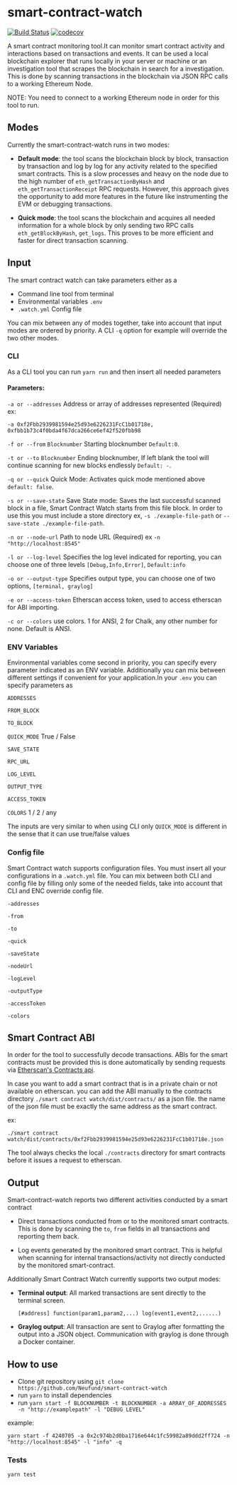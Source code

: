 # smart-contract-watch
[![Build Status](https://travis-ci.org/Neufund/smart-contract-watch.svg?branch=master)](https://travis-ci.org/Neufund/smart-contract-watch) [![codecov](https://codecov.io/gh/Neufund/smart-contract-watch/branch/master/graph/badge.svg)](https://codecov.io/gh/Neufund/smart-contract-watch)

A smart contract monitoring tool.It can monitor smart contract activity and interactions based on transactions and events. It can be used a local blockchain explorer that runs locally in your server or machine or an investigation tool that scrapes the blockchain in search for a investigation. This is done by scanning transactions in the blockchain via JSON RPC calls to a working Ethereum Node.

NOTE: You need to connect to a working Ethereum node in order for this tool to run.
## Modes

Currently the smart-contract-watch runs in two modes:

- **Default mode**: the tool scans the blockchain block by block, transaction by transaction and log by log for any activity related to the specified smart contracts. This is a slow processes and heavy on the node due to the high number of `eth_getTransactionByHash` and `eth_getTransactionReceipt` RPC requests. However, this approach gives the opportunity to add more features in the future like instrumenting the EVM or debugging transactions.

- **Quick mode**: the tool scans the blockchain and acquires all needed information for a whole block by only sending two RPC calls `eth_getBlockByHash`, `get_logs`. This proves to be more efficient and faster for direct transaction scanning.

## Input
The smart contract watch can take parameters either as a
  - Command line tool from terminal
  - Environmental variables `.env`
  - `.watch.yml` Config file
  
You can mix between any of modes together, take into account that input modes are ordered by priority. A CLI `-q` option for example will override the two other modes.
### CLI
As a CLI tool you can run
`yarn run` and then insert all needed parameters
#### Parameters:
`-a or --addresses` Address or array of addresses represented (Required) ex:

`-a 0xf2Fbb2939981594e25d93e6226231FcC1b01718e, 0xfbb1b73c4f0bda4f67dca266ce6ef42f520fbb98`

`-f or --from` `Blocknumber` Starting blocknumber `Default:0`.

`-t or --to` `Blocknumber` Ending blocknumber, If left blank the tool will continue scanning for new blocks endlessly `Default: -`.

`-q or --quick` Quick Mode: Activates quick mode mentioned above `default: false`.

`-s or --save-state` Save State mode: Saves the last successful scanned block in a file, Smart Contract Watch starts from this file block. In order to use this you must include a store directory
ex, `-s ./example-file-path` or `--save-state ./example-file-path`.

`-n or --node-url` Path to node URL (Required) ex `-n "http://localhost:8545"`

`-l or --log-level` Specifies the log level indicated for reporting, you can choose one of three levels `[Debug,Info,Error]`, `Default:info`

`-o or --output-type` Specifies output type, you can choose one of two options,
`[terminal, graylog]`

`-e or --access-token` Etherscan access token, used to access etherscan for ABI importing. 

`-c or --colors` use colors. 1 for ANSI, 2 for Chalk, any other number for none. Default is ANSI. 

### ENV Variables 
Environmental variables come second in priority, you can specify every parameter indicated as an ENV variable. Additionally you can mix between different settings if convenient for your application.In your `.env` you can specify parameters as

`ADDRESSES`

`FROM_BLOCK` 

`TO_BLOCK`

`QUICK_MODE` True / False

`SAVE_STATE`

`RPC_URL`

`LOG_LEVEL`

`OUTPUT_TYPE`

`ACCESS_TOKEN`

`COLORS` 1 / 2 / any

The inputs are very similar to when using CLI only `QUICK_MODE` is different in the sense that it can use true/false values

### Config file
Smart Contract watch supports configuration files. You must insert all your configurations in a `.watch.yml` file. You can mix between both CLI and config file by filling only some of the needed fields, take into account that CLI and ENC override config file.

`-addresses`

`-from`

`-to`

`-quick`

`-saveState`

`-nodeUrl`

`-logLevel`

`-outputType`

`-accessToken`

`-colors`

## Smart Contract ABI
In order for the tool to successfully decode transactions. ABIs for the smart contracts must be provided this is done automatically by sending requests via [Etherscan's Contracts api](https://etherscan.io/apis#contracts). 

In case you want to add a smart contract that is in a private chain or not available on etherscan. you can add the ABI manually to the contracts directory `./smart contract watch/dist/contracts/` as a json file. the name of the json file must be exactly the same address as the smart contract. 

ex:

`./smart contract watch/dist/contracts/0xf2Fbb2939981594e25d93e6226231FcC1b01718e.json`

The tool always checks the local `./contracts` directory for smart contracts before it issues a request to etherscan. 

## Output
Smart-contract-watch reports two different activities conducted by a smart contract
- Direct transactions conducted from or to the monitored smart contracts. This is done by scanning the `to`, `from` fields in all transactions and reporting them back.

- Log events generated by the monitored smart contract. This is helpful when scanning for internal transactions/activity not directly conducted by the monitored smart-contract.

Additionally Smart Contract Watch currently supports two output modes:
- **Terminal output**: All marked transactions are sent directly to the terminal screen.

  `[#address] function(param1,param2,...) log(event1,event2,......)`
- **Graylog output**: All transaction are sent to Graylog after   formatting the output into a JSON object. Communication with graylog is done through a Docker container.


## How to use
- Clone git repository using 
 `git clone https://github.com/Neufund/smart-contract-watch`
- run `yarn` to install dependencies
- run `yarn start -f BLOCKNUMBER -t BLOCKNUMBER -a ARRAY_OF_ADDRESSES -n "http://examplepath" -l "DEBUG LEVEL"`

example:

  `yarn start -f 4240705 -a 0x2c974b2d0ba1716e644c1fc59982a89ddd2ff724 -n "http://localhost:8545" -l "info" -q`

### Tests
`yarn test`
